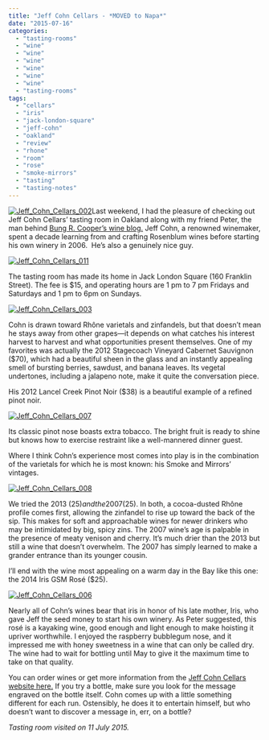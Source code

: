 ```yaml
---
title: "Jeff Cohn Cellars - *MOVED to Napa*"
date: "2015-07-16"
categories: 
  - "tasting-rooms"
  - "wine"
  - "wine"
  - "wine"
  - "wine"
  - "wine"
  - "wine"
  - "tasting-rooms"
tags: 
  - "cellars"
  - "iris"
  - "jack-london-square"
  - "jeff-cohn"
  - "oakland"
  - "review"
  - "rhone"
  - "room"
  - "rose"
  - "smoke-mirrors"
  - "tasting"
  - "tasting-notes"
---
```


[![Jeff_Cohn_Cellars_002](http://s3.amazonaws.com/thegourmez-wpmedia/2015/07/Jeff_Cohn_Cellars_002-500x304.jpg)](http://s3.amazonaws.com/thegourmez-wpmedia/2015/07/Jeff_Cohn_Cellars_002.jpg)Last weekend, I had the pleasure of checking out Jeff Cohn Cellars’ tasting room in Oakland along with my friend Peter, the man behind [Bung R. Cooper’s wine blog.](http://www.bungrcooper.com/) Jeff Cohn, a renowned winemaker, spent a decade learning from and crafting Rosenblum wines before starting his own winery in 2006.  He’s also a genuinely nice guy.

[![Jeff_Cohn_Cellars_011](http://s3.amazonaws.com/thegourmez-wpmedia/2015/07/Jeff_Cohn_Cellars_011-334x500.jpg)](http://s3.amazonaws.com/thegourmez-wpmedia/2015/07/Jeff_Cohn_Cellars_011.jpg)

The tasting room has made its home in Jack London Square (160 Franklin Street). The fee is $15, and operating hours are 1 pm to 7 pm Fridays and Saturdays and 1 pm to 6pm on Sundays.

[![Jeff_Cohn_Cellars_003](http://s3.amazonaws.com/thegourmez-wpmedia/2015/07/Jeff_Cohn_Cellars_003-500x321.jpg)](http://s3.amazonaws.com/thegourmez-wpmedia/2015/07/Jeff_Cohn_Cellars_003.jpg)

Cohn is drawn toward Rhône varietals and zinfandels, but that doesn’t mean he stays away from other grapes—it depends on what catches his interest harvest to harvest and what opportunities present themselves. One of my favorites was actually the 2012 Stagecoach Vineyard Cabernet Sauvignon ($70), which had a beautiful sheen in the glass and an instantly appealing smell of bursting berries, sawdust, and banana leaves. Its vegetal undertones, including a jalapeno note, make it quite the conversation piece.

His 2012 Lancel Creek Pinot Noir ($38) is a beautiful example of a refined pinot noir.

[![Jeff_Cohn_Cellars_007](http://s3.amazonaws.com/thegourmez-wpmedia/2015/07/Jeff_Cohn_Cellars_007-500x389.jpg)](http://s3.amazonaws.com/thegourmez-wpmedia/2015/07/Jeff_Cohn_Cellars_007.jpg)

Its classic pinot nose boasts extra tobacco. The bright fruit is ready to shine but knows how to exercise restraint like a well-mannered dinner guest.

Where I think Cohn’s experience most comes into play is in the combination of the varietals for which he is most known: his Smoke and Mirrors’ vintages.

[![Jeff_Cohn_Cellars_008](http://s3.amazonaws.com/thegourmez-wpmedia/2015/07/Jeff_Cohn_Cellars_008-500x431.jpg)](http://s3.amazonaws.com/thegourmez-wpmedia/2015/07/Jeff_Cohn_Cellars_008.jpg)

We tried the 2013 ($25) and the 2007 ($25). In both, a cocoa-dusted Rhône profile comes first, allowing the zinfandel to rise up toward the back of the sip. This makes for soft and approachable wines for newer drinkers who may be intimidated by big, spicy zins. The 2007 wine’s age is palpable in the presence of meaty venison and cherry. It’s much drier than the 2013 but still a wine that doesn’t overwhelm. The 2007 has simply learned to make a grander entrance than its younger cousin.

I’ll end with the wine most appealing on a warm day in the Bay like this one: the 2014 Iris GSM Rosé ($25).

[![Jeff_Cohn_Cellars_006](http://s3.amazonaws.com/thegourmez-wpmedia/2015/07/Jeff_Cohn_Cellars_006-500x462.jpg)](http://s3.amazonaws.com/thegourmez-wpmedia/2015/07/Jeff_Cohn_Cellars_006.jpg)

Nearly all of Cohn’s wines bear that iris in honor of his late mother, Iris, who gave Jeff the seed money to start his own winery. As Peter suggested, this rosé is a kayaking wine, good enough and light enough to make hoisting it upriver worthwhile. I enjoyed the raspberry bubblegum nose, and it impressed me with honey sweetness in a wine that can only be called dry. The wine had to wait for bottling until May to give it the maximum time to take on that quality.

You can order wines or get more information from the [Jeff Cohn Cellars website here.](http://www.jeffcohncellars.com/wines#srelease=current&scategory=&svarietal=&svintage=&svineyard=) If you try a bottle, make sure you look for the message engraved on the bottle itself. Cohn comes up with a little something different for each run. Ostensibly, he does it to entertain himself, but who doesn’t want to discover a message in, err, on a bottle?

_Tasting room visited on 11 July 2015._
